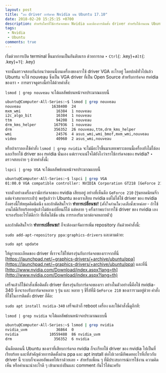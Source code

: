 ```yaml
---
layout: post
title: "ลง driver การ์ดจอ Nvidia บน Ubuntu 17.10"
date: 2018-02-20 15:25:15 +0700
description: สำหรับใครที่ใช้การ์ดจอของ Nvidia และต้องการติดตั้ง driver สำหรับใช้งานบน Ubuntu เรามีวิธีการติดตั้งมาแนะนำเพื่อน ๆ ตามนี้ครับ
tags:
 - Nvidia
 - Ubuntu
comments: true
---
```

เริ่มด้วยการเปิด terminal ขึ้นมาก่อนเป็นอันดับแรก ด้วยการกด ‣ `Ctrl`{: .key}+`Alt`{: .key}+`T`{: .key}

จากนั้นตรวจสอบกันก่อนว่าตอนนี้บนเครื่องของเราใช้ driver VGA อะไรอยู่ โดยปกติทั่วไปแล้ว Ubuntu จะใช้ nouveau ซึ่งเป็น VGA driver ที่เป็น Open Source สำหรับการ์ดจอ nvidia ของเรา ‣ การตรวจดูตรงนี้ทำได้ด้วยคำสั่ง:

`lsmod | grep nouveau` จะได้ผลลัพธ์บนหน้าจอประมาณแบบนี้

```bash
ubuntu@Computer-All-Series:~$ lsmod | grep nouveau
nouveau              1638400  24
mxm_wmi                16384  1 nouveau
i2c_algo_bit           16384  1 nouveau
ttm                    94208  1 nouveau
drm_kms_helper        167936  1 nouveau
drm                   356352  26 nouveau,ttm,drm_kms_helper
wmi                    24576  4 asus_wmi,wmi_bmof,mxm_wmi,nouveau
video                  40960  2 asus_wmi,nouveau
```

หรือถ้าเราลองใช้คำสั่ง `lsmod | grep nvidia` จะไม่มีอะไรขึ้นมาเลยเพราะตอนนี้เครื่องยังไม่ได้ลงและเรียกใช้ driver ของ nvidia นั่นเอง แต่เราจะแน่ใจได้ยังไงว่าเราใช้การ์ดจอของ nvidia? ‣ ตรวจสอบง่าย ๆ ด้วยคำสั่งนี้:

`lspci | grep VGA` จะได้ผลลัพธ์บนหน้าจอประมาณแบบนี้

```bash
ubuntu@Computer-All-Series:~$ lspci | grep VGA
01:00.0 VGA compatible controller: NVIDIA Corporation GT218 [GeForce 210] (rev a2)
```

จากตัวอย่างเครื่องเรามีการ์ดจอของ nvidia เสียบอยู่ อย่างที่เห็นคือ `GeForce 210` (รุ่นยอดนิยมจิ๋วแต่แจ๋วสบายกระเป๋า) พอรู้แล้วว่า Ubuntu ของเราเสียบ nvidia แต่ไม่ได้ใช้ driver ของ nvidia ถึงตรงนี้ให้หยุดคิดนิดนึง และถ้าตัดสินใจว่า **ทำการเปลี่ยนซะ!** (*ตั้งใจอ่านในวงเล็บนี้ซะหน่อย* - ถ้าใช้งานได้ดีเรียบร้อยอยู่แล้วไม่ต้องเปลี่ยนก็ได้ แต่หลาย ๆ ครั้งเราพบว่าการใช้ driver ของ nvidia เองจะรองรับอะไรได้ดีกว่า ที่เห็นได้ชัด เช่น การรองรับเวลาต่อจอหลายตัว)

และถ้าตัดสินใจว่า **ทำการเปลี่ยนซะ!** ก็จะต้องมาจัดการเพิ่ม repository กันด้วยคำสั่งนี้:

`sudo add-apt-repository ppa:graphics-drivers` และตามด้วย:

`sudo apt update`

ให้ดูรายละเอียดของ driver ที่เราจะใช้ให้ตรงรุ่นกับการ์ดจอของเราจากที่นี่ [https://launchpad.net/~graphics-drivers/+archive/ubuntu/ppa](https://launchpad.net/~graphics-drivers/+archive/ubuntu/ppa) และที่นี่ [http://www.nvidia.com/Download/index.aspx?lang=th](http://www.nvidia.com/Download/index.aspx?lang=th)

เสร็จแล้วก็ใช้คำสั่งเพื่อติดตั้ง driver ที่ตรงรุ่นกับการ์ดจอของเรา อย่างในตัวอย่างนี้คือใช้ nvidia-340 ซึ่งจะรองรับการ์ดจอหลาย ๆ รุ่น และ หลาย ๆ ซีรี่ส์ที่มี `GeForce 210` ของเรารวมอยู่ด้วย คำสั่งที่ใช้ในการติดตั้ง driver ก็คือ:

`sudo apt install nvidia-340` เสร็จแล้วก็ reboot เครื่อง และใช้คำสั่งนี้ดูอีกที:

`lsmod | grep nvidia` จะได้ผลลัพธ์บนหน้าจอประมาณแบบนี้

```bash
ubuntu@Computer-All-Series:~$ lsmod | grep nvidia
nvidia_uvm             36864  0
nvidia              10559488  86 nvidia_uvm
drm                   356352  6 nvidia
```

นั่นคือตอนนี้ Ubuntu ของเราที่เสียบการ์ดจอ nvidia ก็จะเรียกใช้ driver ของ nvidia ไปเป็นที่เรียบร้อย และที่สำคัญด้วยการติดตั้งผ่าน ppa และ apt install ต่อไปเวลามีอัพเดทอะไรที่เกี่ยวกับ driver นี้ ระบบก็จะคอยอัพเดทให้เราด้วยเลย ‣ สำหรับเพื่อน ๆ ที่มีประสบการณ์การใช้งาน ความคิดเห็น หรือคำแนะนำอะไรดี ๆ เข้ามาแบ่งปันและ comment กันไว้ได้นะครับ
